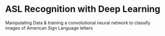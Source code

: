 # ASL Recognition with Deep Learning
Manipulating Data &amp; training a convolutional neural network to classify images of American Sign Language letters

